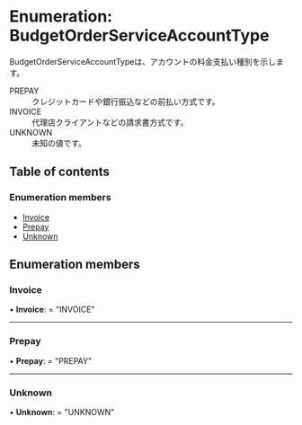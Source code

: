 # Enumeration: BudgetOrderServiceAccountType


<div lang=\"ja\">BudgetOrderServiceAccountTypeは、アカウントの料金支払い種別を示します。</div>  <dl class=term>   <dt class=\"term__item\">PREPAY</dt>   <dd class=\"term__desc\"><span lang=\"ja\">クレジットカードや銀行振込などの前払い方式です。</span></dd>   <dt class=\"term__item\">INVOICE</dt>   <dd class=\"term__desc\"><span lang=\"ja\">代理店クライアントなどの請求書方式です。</span></dd>   <dt class=\"term__item\">UNKNOWN</dt>   <dd class=\"term__desc\"><span lang=\"ja\">未知の値です。</span></dd> </dl>

## Table of contents

### Enumeration members

- [Invoice](budgetorderserviceaccounttype.md#invoice)
- [Prepay](budgetorderserviceaccounttype.md#prepay)
- [Unknown](budgetorderserviceaccounttype.md#unknown)

## Enumeration members

### Invoice

• **Invoice**: = "INVOICE"

___

### Prepay

• **Prepay**: = "PREPAY"

___

### Unknown

• **Unknown**: = "UNKNOWN"
